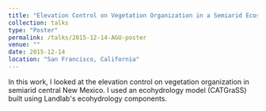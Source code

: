 ```yaml
---
title: "Elevation Control on Vegetation Organization in a Semiarid Ecosystem in Central New Mexico."
collection: talks
type: "Poster"
permalink: /talks/2015-12-14-AGU-poster
venue: ""
date: 2015-12-14
location: "San Francisco, California"
---
```


In this work, I looked at the elevation control on vegetation organization in semiarid central New Mexico. I used an ecohydrology model (CATGraSS) built using Landlab's ecohydrology components.
